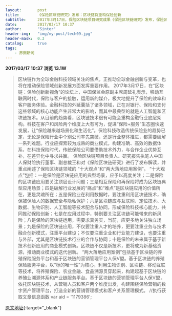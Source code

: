 ```yaml
---
layout:       post
title:        《保险区块链研究》发布：区块链将重构保险创新
subtitle:     2017年3月17日，保险区块链项目研究成果《保险区块链研究》发布，保险区块链项目负责人、研究报告执笔人中国人保财险执行董事、副总裁王和对研究成果进行了发布解读，并重点阐述了保险区块链领域的 “十大观点”和“两大落地应用案例”。
date:         2017/03/17 10:37
author:       "Sinter"
header-img:   "img/my-post/tech09.jpg"
header-mask:  0.3
catalog:      true
tags:
    - 界面新闻
---
```


**2017/03/17 10:37**  **浏览 13.1W**

> 区块链作为全球金融科技领域关注的焦点，正推动全球金融创新与变革，也将在推动保险领域创新发展方面发挥重要作用。
2017年3月17日，在“区块链：保险创新新视角”的论坛上，中国保监会原副主席周延礼表示，移动互联网时代，保险与客户的接触，运用新的媒介，极大地提升了保险的效率和客户服务体验。金融科技的外延囊括了诸多领域，正在对银行、保险和支付这些领域的核心功能产生非常大的影响，而其中最典型的就是人工智能和区块链技术。从目前的趋势看，区块链技术很有可能会重构金融行业底层架构。科技在客户和风险两个维度上大有可为，促进“保险+服务”生态圈快速发展，让“保险越来越场景化和生活化”。保险科技改造传统保险业的趋势已定，无论是保险行业中个别公司率先突破，还是行业整体推进，都需要破解一系列难题。行业应探索较为成熟的商业模式，构建准确、高效的数据体系，在科技保险时代，传统保险公司要借助技术外力，与合作企业优势互补，在差异化中寻求共赢。
保险区块链项目负责人、研究报告执笔人中国人保财险执行董事、副总裁王和对《保险区块链研究》进行了发布解读，并重点阐述了保险区块链领域的 “十大观点”和“两大落地应用案例”。 “十大观点”包括：一是保险是区块链应用的典型场景，应予以高度关注；二是保险的区块链应用要关注顶层设计问题；三是相互保险和再保险将成为区块链典型应用场景；四是破解行业发展的“痛点”和“难点”是区块链应用的价值所在，更是灵魂所在；五是保险业在利用数据时，要注重利用区块链技术，确保被保险人的数据安全与隐私保护；六是区块链应与互联网、定位技术、大数据、生物识别、人工智能等技术配合与协同，形成保险科技核心能力，共同推动保险创新；七是在应用过程中，特别要关注区块链可能带来的新风险；八是保险的区块链运用，需要求真务实，当前，应更多地关注独立场景；九是保险的区块链应用，不仅要注重人才的培养，更要注重业务与技术融合创新模式，注重平台建设；不仅要注重企业和行业能力建设，也要注重与外部，尤其是区块链技术行业的合作与协同；十是保险的未来属于基于新技术创新应用的商业模式创新。区块链不仅是新技术，更将成为新基础资源，推动商业模式的迭代创新。
“两大落地应用案例”包括基于区块链的养殖保险服务平台和基于区块链的营销管理平台人保V盟。基于区块链的养殖保险服务平台，以“标的唯一性”为核心，利用生物识别、区块链、移动互联等技术，将养殖保险、农业金融、食品溯源贯穿起来，构建起基于区块链的养殖业溯源体系和产业链服务平台。基于区块链的营销管理平台人保V盟，依托区块链技术，从营销人员和客户两个维度出发，构建围绕保险营销的数字资产管理平台，打造全新的营销管理模式和客户关系管理模式。
	//执行获取文章信息函数
	var aid = '1179386';


[原文地址](http://www.jiemian.com/article/1179386.html){:target="_blank"}


